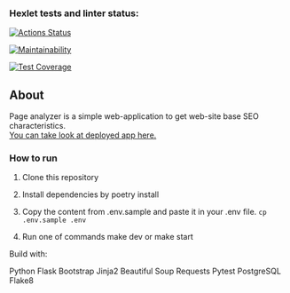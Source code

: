 ### Hexlet tests and linter status:
[![Actions Status](https://github.com/bulbaattacks/python-project-83/workflows/hexlet-check/badge.svg)](https://github.com/bulbaattacks/python-project-83/actions)

[![Maintainability](https://api.codeclimate.com/v1/badges/47ebe37ff75503196def/maintainability)](https://codeclimate.com/github/bulbaattacks/python-project-83/maintainability)

[![Test Coverage](https://api.codeclimate.com/v1/badges/47ebe37ff75503196def/test_coverage)](https://codeclimate.com/github/bulbaattacks/python-project-83/test_coverage)

## About
Page analyzer is a simple web-application to get web-site base SEO characteristics.  
[You can take look at deployed app here.](https://python-project-83-production-c136.up.railway.app)

### How to run 
1. Clone this repository
2. Install dependencies by poetry install
3. Copy the content from .env.sample and paste it in your .env file.
`
cp .env.sample .env
`

4. Run one of commands make dev or make start

Build with:

Python
Flask
Bootstrap
Jinja2
Beautiful Soup
Requests
Pytest
PostgreSQL
Flake8
